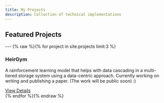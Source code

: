 ```yaml
---
title: My Projects
description: Collection of technical implementations
---
```


## Featured Projects

--- {% raw %}{% for project in site.projects limit:3 %}
<div class="project-card">
  <h3> HeirGym </h3>
  <p>A rainforcement learning model that helps with data cascading in a multi-tiered storage system using a data-centric approach. Currently working on writing and publishing a paper. (The work will be public soon) :)</p>
  <a href="https://github.com/grc-iit/HeirGym/tree/master/heirgym
 ">View Details</a>
</div>
{% endfor %}{% endraw %}

